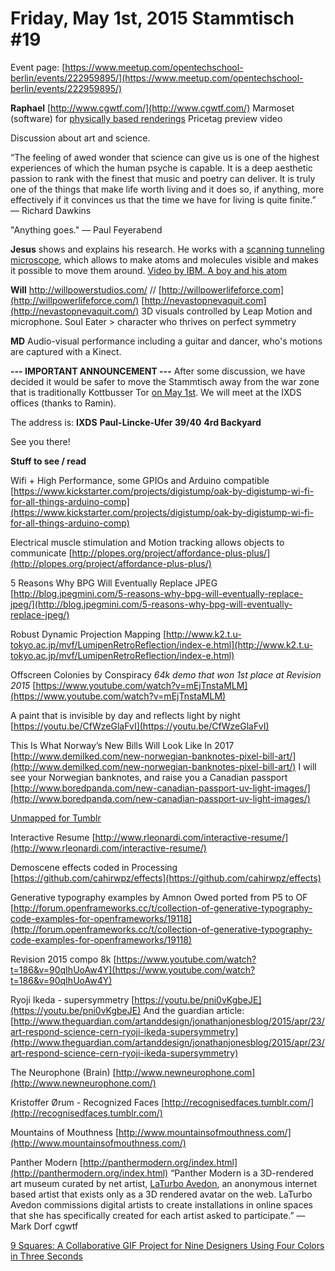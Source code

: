 # **Friday, May 1st, 2015 Stammtisch #19**

Event page:
[https://www.meetup.com/opentechschool-berlin/events/222959895/](https://www.meetup.com/opentechschool-berlin/events/222959895/)

**Raphael**
[http://www.cgwtf.com/](http://www.cgwtf.com/)
Marmoset (software) for [physically based renderings](http://viewer.marmoset.co/test/gdcgallery.html)
Pricetag preview video

Discussion about art and science.

“The feeling of awed wonder that science can give us is one of the highest experiences of which the human psyche is capable. It is a deep aesthetic passion to rank with the finest that music and poetry can deliver. It is truly one of the things that make life worth living and it does so, if anything, more effectively if it convinces us that the time we have for living is quite finite.” — Richard Dawkins

"Anything goes." — Paul Feyerabend

**Jesus**
shows and explains his research. He works with a [scanning tunneling microscope](http://en.wikipedia.org/wiki/Scanning_tunneling_microscope), which allows to make atoms and molecules visible and makes it possible to move them around. 
[Video by IBM. A boy and his atom](https://www.youtube.com/watch?v=oSCX78-8-q0)

**Will**
[http://willpower](http://willpowerstudios.com/)[s](http://willpowerstudios.com/)[tudios.com/](http://willpowerstudios.com/) // [http://willpowerlifeforce.com](http://willpowerlifeforce.com/) 
[http://nevastopnevaquit.com](http://nevastopnevaquit.com/) 
3D visuals controlled by Leap Motion and microphone.
Soul Eater > character who thrives on perfect symmetry 

**MD**
Audio-visual performance including a guitar and dancer, who's motions are captured with a Kinect. 

**--- IMPORTANT ANNOUNCEMENT ---**
After some discussion, we have decided 
it would be safer to move the Stammtisch 
away from the war zone that is traditionally 
Kottbusser Tor [on May 1st](http://en.wikipedia.org/wiki/May_Day_in_Kreuzberg). We will meet at 
the IXDS offices (thanks to Ramin). 

The address is:
**IXDS**
**Paul-Lincke-Ufer 39/40**
**4rd Backyard**

See you there!

**Stuff to see / read**

Wifi + High Performance, some GPIOs and Arduino compatible 
[https://www.kickstarter.com/projects/digistump/oak-by-digistump-wi-fi-for-all-things-arduino-comp](https://www.kickstarter.com/projects/digistump/oak-by-digistump-wi-fi-for-all-things-arduino-comp)

Electrical muscle stimulation and Motion tracking allows objects  to communicate
[http://plopes.org/project/affordance-plus-plus/](http://plopes.org/project/affordance-plus-plus/)

5 Reasons Why BPG Will Eventually Replace JPEG
[http://blog.jpegmini.com/5-reasons-why-bpg-will-eventually-replace-jpeg/](http://blog.jpegmini.com/5-reasons-why-bpg-will-eventually-replace-jpeg/)

Robust Dynamic Projection Mapping
[http://www.k2.t.u-tokyo.ac.jp/mvf/LumipenRetroReflection/index-e.html](http://www.k2.t.u-tokyo.ac.jp/mvf/LumipenRetroReflection/index-e.html)

Offscreen Colonies by Conspiracy 
*64k demo that won 1st place at Revision 2015*
[https://www.youtube.com/watch?v=mEjTnstaMLM](https://www.youtube.com/watch?v=mEjTnstaMLM)

A paint that is invisible by day and reflects light by night
[https://youtu.be/CfWzeGlaFvI](https://youtu.be/CfWzeGlaFvI)

This Is What Norway’s New Bills Will Look Like In 2017
[http://www.demilked.com/new-norwegian-banknotes-pixel-bill-art/](http://www.demilked.com/new-norwegian-banknotes-pixel-bill-art/)
I will see your Norwegian banknotes, and raise you a Canadian passport
[http://www.boredpanda.com/new-canadian-passport-uv-light-images/](http://www.boredpanda.com/new-canadian-passport-uv-light-images/)

[Unmapped for Tumblr](https://itunes.apple.com/NO/app/id815862912) 

Interactive Resume
[http://www.rleonardi.com/interactive-resume/](http://www.rleonardi.com/interactive-resume/)

Demoscene effects coded in Processing
[https://github.com/cahirwpz/effects](https://github.com/cahirwpz/effects)

Generative typography examples by Amnon Owed ported from P5 to OF
[http://forum.openframeworks.cc/t/collection-of-generative-typography-code-examples-for-openframeworks/19118](http://forum.openframeworks.cc/t/collection-of-generative-typography-code-examples-for-openframeworks/19118)

Revision 2015 compo 8k
[https://www.youtube.com/watch?t=186&v=90qIhUoAw4Y](https://www.youtube.com/watch?t=186&v=90qIhUoAw4Y)

Ryoji Ikeda - supersymmetry
[https://youtu.be/pni0vKgbeJE](https://youtu.be/pni0vKgbeJE)
And the guardian article: [http://www.theguardian.com/artanddesign/jonathanjonesblog/2015/apr/23/art-respond-science-cern-ryoji-ikeda-supersymmetry](http://www.theguardian.com/artanddesign/jonathanjonesblog/2015/apr/23/art-respond-science-cern-ryoji-ikeda-supersymmetry)

The Neurophone (Brain)
[http://www.newneurophone.com](http://www.newneurophone.com/)

Kristoffer Ørum - Recognized Faces
[http://recognisedfaces.tumblr.com/](http://recognisedfaces.tumblr.com/)

Mountains of Mouthness
[http://www.mountainsofmouthness.com/](http://www.mountainsofmouthness.com/) 

Panther Modern 
[http://panthermodern.org/index.html](http://panthermodern.org/index.html)
“Panther Modern is a 3D-rendered art museum curated by net artist, [LaTurbo Avedon](http://turboavedon.com/), an anonymous internet based artist that exists only as a 3D rendered avatar on the web. LaTurbo Avedon commissions digital artists to create installations in online spaces that she has specifically created for each artist asked to participate.” — Mark Dorf
cgwtf

[9 Squares: A Collaborative GIF Project for Nine Designers Using Four Colors in Three Seconds](http://9-squares.tumblr.com/)


